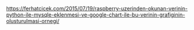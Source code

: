 
https://ferhatcicek.com/2015/07/19/raspberry-uzerinden-okunan-verinin-python-ile-mysqle-eklenmesi-ve-google-chart-ile-bu-verinin-grafiginin-olusturulmasi-ornegi/



